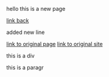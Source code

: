 hello this is a new page

[link back](jquerytest.md)

added new line

[link to original page](index.html)
[link to original site](../)


<div>
this is a div
</div>

<p>
this is a paragr
</p>